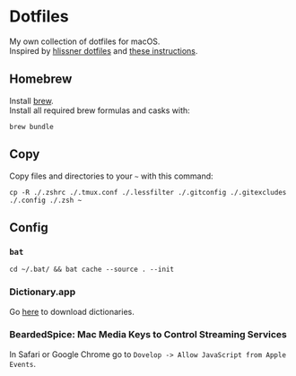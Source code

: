 # Dotfiles

My own collection of dotfiles for macOS.  
Inspired by [hlissner dotfiles](https://github.com/hlissner/dotfiles/tree/master/shell/zsh) and [these instructions](https://sourabhbajaj.com/mac-setup/).

## Homebrew

Install [brew](https://brew.sh).  
Install all required brew formulas and casks with:

```commandLine
brew bundle
```


## Copy
Copy files and directories to your `~` with this command:

```commandLine
cp -R ./.zshrc ./.tmux.conf ./.lessfilter ./.gitconfig ./.gitexcludes ./.config ./.zsh ~
```

## Config

### `bat`

```commandLine
cd ~/.bat/ && bat cache --source . --init
```

### Dictionary.app

Go [here](https://rutracker.org/forum/viewtopic.php?t=4264270) to download dictionaries.

### BeardedSpice: Mac Media Keys to Control Streaming Services

In Safari or Google Chrome go to `Dovelop -> Allow JavaScript from Apple Events`.